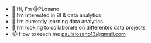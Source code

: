 - 👋 Hi, I’m @PLosano
- 👀 I’m interested in BI & data analytics
- 🌱 I’m currently learning data analytics
- 💞️ I’m looking to collaborate on differentes data projects 
- 📫 How to reach me paulalosano13@gmail.com

<!---
PLosano/PLosano is a ✨ special ✨ repository because its `README.md` (this file) appears on your GitHub profile.
You can click the Preview link to take a look at your changes.
--->
